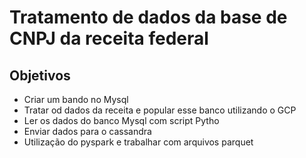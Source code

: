 # Tratamento de dados da base de CNPJ da receita federal

## Objetivos

- Criar um bando no Mysql 
- Tratar od dados da receita e popular esse banco utilizando o GCP
- Ler os dados do banco Mysql com script Pytho
- Enviar dados para o cassandra
- Utilização do pyspark e trabalhar com arquivos parquet


